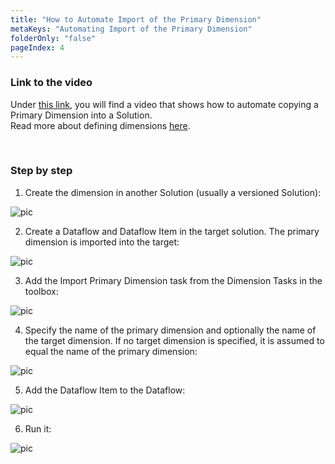 ```yaml
---
title: "How to Automate Import of the Primary Dimension"
metaKeys: "Automating Import of the Primary Dimension"
folderOnly: "false"
pageIndex: 4
---
```



### Link to the video

Under [this link](https://profitbasedocs.blob.core.windows.net/videos/Dimension%20-%20Import%20Primary%20Dimension.mp4), you will find a video that shows how to automate copying a Primary Dimension into a Solution.  
Read more about defining dimensions [here](../../dimensions).

<br/>

### Step by step

1. Create the dimension in another Solution (usually a versioned Solution):

![pic](https://profitbasedocs.blob.core.windows.net/images/primDim%20(0).png)

2. Create a Dataflow and Dataflow Item in the target solution. The primary dimension is imported into the target:

![pic](https://profitbasedocs.blob.core.windows.net/images/primDim%20(1).png)

3. Add the Import Primary Dimension task from the Dimension Tasks in the toolbox:

![pic](https://profitbasedocs.blob.core.windows.net/images/primDim%20(2).png)

4. Specify the name of the primary dimension and optionally the name of the target dimension. If no target dimension is specified, it is assumed to equal the name of the primary dimension:

![pic](https://profitbasedocs.blob.core.windows.net/images/primDim%20(3).png)

5. Add the Dataflow Item to the Dataflow:

![pic](https://profitbasedocs.blob.core.windows.net/images/primDim%20(4).png)

6. Run it:

![pic](https://profitbasedocs.blob.core.windows.net/images/primDim%20(6).png)
